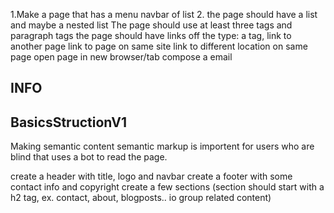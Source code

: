 1.Make a page that has a menu navbar of list
2. the page should have a list and maybe a nested list
The page should use at least three <h> tags and paragraph tags
the page should have links off the type: a tag,
  link to another page
  link to page on same site
  link to different location on same page
  open page in new browser/tab
  compose a email

 INFO
     <!-- create diffrent list Li ul dl
    ul = unordered list, all items are placed on the same line.
    ol= numbered lists
    li= List item, puts list in different lines
    dl = description list
  -->
------------------------
  BasicsStructionV1
------------------------

Making semantic content
semantic markup is importent for users who are blind that uses a bot to read the page.

create a header with title, logo and navbar
create a footer with some contact info and copyright
create a few sections (section should start with a h2 tag, ex. contact, about, blogposts.. io group related content)
